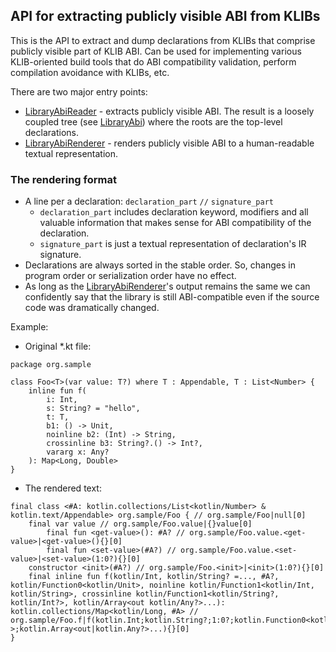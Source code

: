 ## API for extracting publicly visible ABI from KLIBs

This is the API to extract and dump declarations from KLIBs that comprise publicly visible part of KLIB ABI. Can be used for implementing various KLIB-oriented build tools that do ABI compatibility validation, perform compilation avoidance with KLIBs, etc.

There are two major entry points:
* [LibraryAbiReader](src/org/jetbrains/kotlin/library/abi/LibraryAbiReader.kt) - extracts publicly visible ABI. The result is a loosely coupled tree (see [LibraryAbi](src/org/jetbrains/kotlin/library/abi/LibraryAbi.kt)) where the roots are the top-level declarations.
* [LibraryAbiRenderer](src/org/jetbrains/kotlin/library/abi/LibraryAbiRenderer.kt) - renders publicly visible ABI to a human-readable textual representation.

### The rendering format

* A line per a declaration: `declaration_part` `//` `signature_part`
  * `declaration_part` includes declaration keyword, modifiers and all valuable information that makes sense for ABI compatibility of the declaration.
  * `signature_part` is just a textual representation of declaration's IR signature.
* Declarations are always sorted in the stable order. So, changes in program order or serialization order have no effect.
* As long as the [LibraryAbiRenderer](src/org/jetbrains/kotlin/library/abi/LibraryAbiRenderer.kt)'s output remains the same we can confidently say that the library is still ABI-compatible even if the source code was dramatically changed. 

Example:
* Original *.kt file:
```
package org.sample

class Foo<T>(var value: T?) where T : Appendable, T : List<Number> {
    inline fun f(
        i: Int,
        s: String? = "hello",
        t: T,
        b1: () -> Unit,
        noinline b2: (Int) -> String,
        crossinline b3: String?.() -> Int?,
        vararg x: Any?
    ): Map<Long, Double>
}
```
* The rendered text:
```
final class <#A: kotlin.collections/List<kotlin/Number> & kotlin.text/Appendable> org.sample/Foo { // org.sample/Foo|null[0]
    final var value // org.sample/Foo.value|{}value[0]
        final fun <get-value>(): #A? // org.sample/Foo.value.<get-value>|<get-value>(){}[0]
        final fun <set-value>(#A?) // org.sample/Foo.value.<set-value>|<set-value>(1:0?){}[0]
    constructor <init>(#A?) // org.sample/Foo.<init>|<init>(1:0?){}[0]
    final inline fun f(kotlin/Int, kotlin/String? =..., #A?, kotlin/Function0<kotlin/Unit>, noinline kotlin/Function1<kotlin/Int, kotlin/String>, crossinline kotlin/Function1<kotlin/String?, kotlin/Int?>, kotlin/Array<out kotlin/Any?>...): kotlin.collections/Map<kotlin/Long, #A> // org.sample/Foo.f|f(kotlin.Int;kotlin.String?;1:0?;kotlin.Function0<kotlin.Unit>;kotlin.Function1<kotlin.Int,kotlin.String>;kotlin.Function1<kotlin.String?,kotlin.Int?>;kotlin.Array<out|kotlin.Any?>...){}[0]
}
```